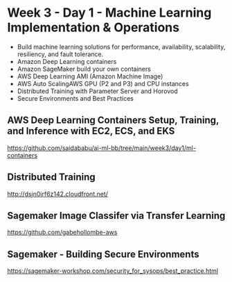 # Week 3 - Day 1 - Machine Learning Implementation & Operations
- Build machine learning solutions for performance, availability, scalability, resiliency, and fault tolerance.
- Amazon Deep Learning containers
- Amazon SageMaker build your own containers
- AWS Deep Learning AMI (Amazon Machine Image)
- AWS Auto ScalingAWS GPU (P2 and P3) and CPU instances
- Distributed Training with Parameter Server and Horovod
- Secure Environments and Best Practices

## AWS Deep Learning Containers Setup, Training, and Inference with EC2, ECS, and EKS
https://github.com/saidababu/ai-ml-bb/tree/main/week3/day1/ml-containers

## Distributed Training
http://dsjn0irf6z142.cloudfront.net/

## Sagemaker Image Classifer via Transfer Learning
https://github.com/gabehollombe-aws

## Sagemaker - Building Secure Environments
https://sagemaker-workshop.com/security_for_sysops/best_practice.html

